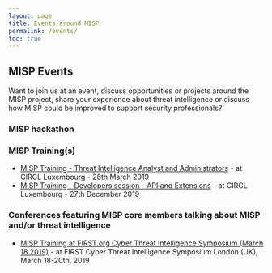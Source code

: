```yaml
---
layout: page
title: Events around MISP
permalink: /events/
toc: true
---
```


## MISP Events

Want to join us at an event, discuss opportunities or projects around the MISP project, share your experience about threat intelligence or discuss how MISP could be improved to support security professionals?

### MISP hackathon

### MISP Training(s)

- [MISP Training - Threat Intelligence Analyst and Administrators](https://en.xing-events.com/IHSBNTB) - at CIRCL Luxembourg - 26th March 2019
- [MISP Training - Developers session - API and Extensions](https://en.xing-events.com/QDBMTBT) - at CIRCL Luxembourg - 27th December 2019

### Conferences featuring MISP core members talking about MISP and/or threat intelligence

- [MISP Training at FIRST.org Cyber Threat Intelligence Symposium (March 18 2019)](https://www.first.org/events/symposium/london2019/program) - at FIRST Cyber Threat Intelligence Symposium London (UK), March 18-20th, 2019

